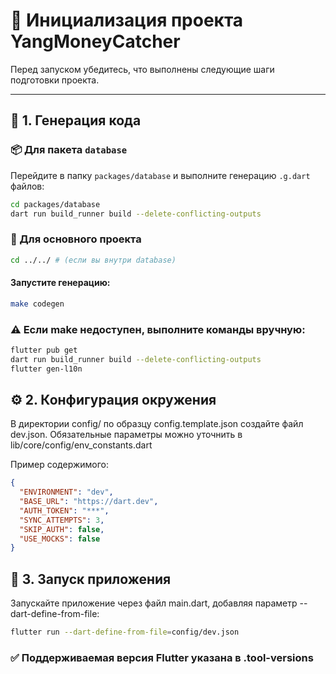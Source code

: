 # 🚀 Инициализация проекта YangMoneyCatcher

Перед запуском убедитесь, что выполнены следующие шаги подготовки проекта.

---

## 🧱 1. Генерация кода

### 📦 Для пакета `database`
Перейдите в папку `packages/database` и выполните генерацию `.g.dart` файлов:
```bash
cd packages/database
dart run build_runner build --delete-conflicting-outputs
```

### 🧩 Для основного проекта
```bash
cd ../../ # (если вы внутри database)
```
#### Запустите генерацию:
```bash
make codegen
```

### ⚠️ Если make недоступен, выполните команды вручную:
```bash
flutter pub get
dart run build_runner build --delete-conflicting-outputs
flutter gen-l10n
```

## ⚙️ 2. Конфигурация окружения
В директории config/ по образцу config.template.json создайте файл dev.json.
Обязательные параметры можно уточнить в lib/core/config/env_constants.dart

Пример содержимого:
```json
{
  "ENVIRONMENT": "dev",
  "BASE_URL": "https://dart.dev",
  "AUTH_TOKEN": "***",
  "SYNC_ATTEMPTS": 3,
  "SKIP_AUTH": false,
  "USE_MOCKS": false
}
```

## 🏁 3. Запуск приложения
Запускайте приложение через файл main.dart, добавляя параметр --dart-define-from-file:
```bash
flutter run --dart-define-from-file=config/dev.json
```

### ✅ Поддерживаемая версия Flutter указана в .tool-versions